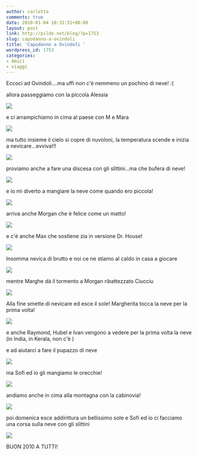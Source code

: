 ```yaml
---
author: carlotta
comments: true
date: 2010-01-04 10:31:51+00:00
layout: post
link: http://pilde.net/blog/?p=1753
slug: capodanno-a-ovindoli
title: 'Capodanno a Ovindoli '
wordpress_id: 1753
categories:
- Amici
- viaggi
---
```


Eccoci ad Ovindoli....ma uffi non c'è nemmeno un pochino di neve! :( 

allora passeggiamo con la piccola Alessia

![]({{baseurl}}/uploads/2010/01/loryalessia.jpg)




e ci arrampichiamo in cima al paese con M e Mara

![]({{baseurl}}/uploads/2010/01/prima_neve.jpg)




ma tutto insieme il cielo si copre di nuvoloni, la temperatura scende e inizia a nevicare...evviva!!!

![]({{baseurl}}/uploads/2010/01/nevica_tutti.jpg)




proviamo anche a fare una discesa con gli slittini...ma che bufera di neve! 

![]({{baseurl}}/uploads/2010/01/nevica_bufera.jpg)




e io mi diverto a mangiare la neve come quando ero piccola!

![]({{baseurl}}/uploads/2010/01/nevica_slittino.jpg)




arriva anche Morgan che è felice come un matto!

![]({{baseurl}}/uploads/2010/01/nevica_zia.jpg)




e c'è anche Max che sostiene zia in versione Dr. House! 

![]({{baseurl}}/uploads/2010/01/zia_maz.jpg)




Insomma nevica di brutto e noi ce ne stiamo al caldo in casa a giocare

![]({{baseurl}}/uploads/2010/01/nevica_disegnamo.jpg)




mentre Marghe dà il tormento a Morgan ribattezzato Ciucciu 

![]({{baseurl}}/uploads/2010/01/ciucciu.jpg)




Alla fine smette di nevicare ed esce il sole! Margherita tocca la neve per la prima volta!

![]({{baseurl}}/uploads/2010/01/neve_marghe.jpg)




e anche Raymond, Hubel e Ivan vengono a vedere per la prima volta la neve (in India, in Kerala, non c'è )


 e ad aiutarci a fare il pupazzo di neve

![]({{baseurl}}/uploads/2010/01/pupazzo_neve2.jpg)




ma Sofi ed io gli mangiamo le orecchie!

![]({{baseurl}}/uploads/2010/01/pupazzo_orecchie.jpg)




andiamo anche in cima alla montagna con la cabinovia!

![]({{baseurl}}/uploads/2010/01/cabinovia.jpg)




poi domenica esce addirittura un bellissimo sole e Sofi ed io ci facciamo una corsa sulla neve con gli slittini

![]({{baseurl}}/uploads/2010/01/slittini.jpg)




BUON 2010 A TUTTI!

